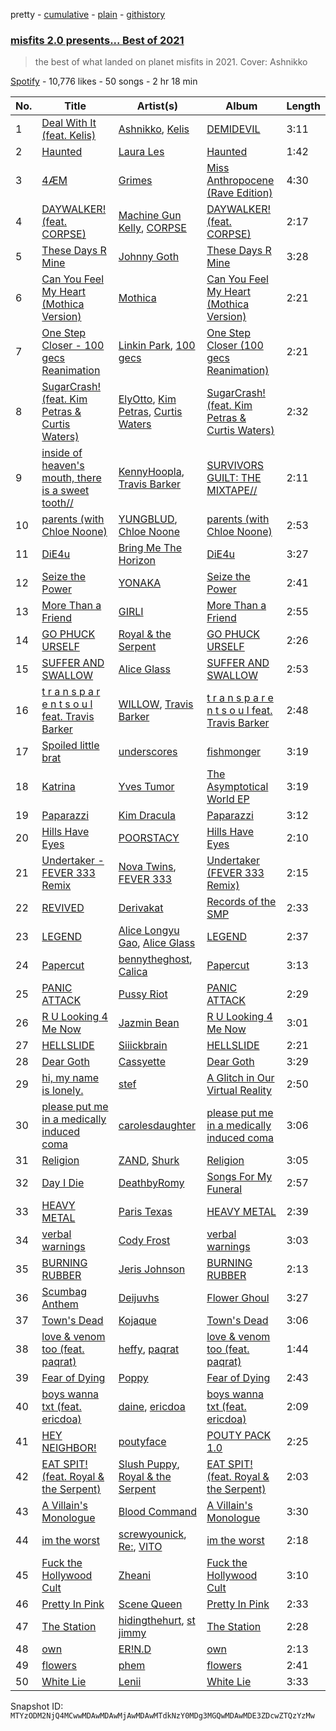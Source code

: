 pretty - [cumulative](/playlists/cumulative/37i9dQZF1DX238lkgUuFzI.md) - [plain](/playlists/plain/37i9dQZF1DX238lkgUuFzI) - [githistory](https://github.githistory.xyz/mackorone/spotify-playlist-archive/blob/main/playlists/plain/37i9dQZF1DX238lkgUuFzI)

### [misfits 2.0 presents..\. Best of 2021](https://open.spotify.com/playlist/37i9dQZF1DX238lkgUuFzI)

> the best of what landed on planet misfits in 2021\. Cover: Ashnikko

[Spotify](https://open.spotify.com/user/spotify) - 10,776 likes - 50 songs - 2 hr 18 min

| No. | Title | Artist(s) | Album | Length |
|---|---|---|---|---|
| 1 | [Deal With It \(feat\. Kelis\)](https://open.spotify.com/track/1S85LGnDPKKOkfuFaK6vFu) | [Ashnikko](https://open.spotify.com/artist/3PyJHH2wyfQK3WZrk9rpmP), [Kelis](https://open.spotify.com/artist/0IF46mUS8NXjgHabxk2MCM) | [DEMIDEVIL](https://open.spotify.com/album/438ToDoVaJH5aTIXXrlDyI) | 3:11 |
| 2 | [Haunted](https://open.spotify.com/track/1toNKayLMeCcVlsLGXJl7n) | [Laura Les](https://open.spotify.com/artist/3sklFG9fuDAq3vbIZlkNH6) | [Haunted](https://open.spotify.com/album/2iguPTaSTwtx4MiAkj6w5O) | 1:42 |
| 3 | [4ÆM](https://open.spotify.com/track/3ffanCUFD0osXTvEghxZR9) | [Grimes](https://open.spotify.com/artist/053q0ukIDRgzwTr4vNSwab) | [Miss Anthropocene \(Rave Edition\)](https://open.spotify.com/album/2FQYkZIuXLy222CVzgPbQ0) | 4:30 |
| 4 | [DAYWALKER! \(feat\. CORPSE\)](https://open.spotify.com/track/2NnJpRXIlx35Vij3bPZO0h) | [Machine Gun Kelly](https://open.spotify.com/artist/6TIYQ3jFPwQSRmorSezPxX), [CORPSE](https://open.spotify.com/artist/7yntSJ6uojO3z6GFUVwhAW) | [DAYWALKER! \(feat\. CORPSE\)](https://open.spotify.com/album/2y8j3djW8ZswvAbEcPBBti) | 2:17 |
| 5 | [These Days R Mine](https://open.spotify.com/track/42WeNaMfqmoMW5BZR43v1z) | [Johnny Goth](https://open.spotify.com/artist/1ejkQAcOu9cl7kEbZ3Nb8b) | [These Days R Mine](https://open.spotify.com/album/2vkVLUruMBiiwHNv9bATTB) | 3:28 |
| 6 | [Can You Feel My Heart \(Mothica Version\)](https://open.spotify.com/track/4PoTKtefWp8pGfiORslXxF) | [Mothica](https://open.spotify.com/artist/1JhiIIXT9DWqEU3BYFZwGA) | [Can You Feel My Heart \(Mothica Version\)](https://open.spotify.com/album/6PKHmeUIYKkNNQ6D14gqgq) | 2:21 |
| 7 | [One Step Closer \- 100 gecs Reanimation](https://open.spotify.com/track/4jM6Tl8062cc9gTJgTZTpx) | [Linkin Park](https://open.spotify.com/artist/6XyY86QOPPrYVGvF9ch6wz), [100 gecs](https://open.spotify.com/artist/6PfSUFtkMVoDkx4MQkzOi3) | [One Step Closer \(100 gecs Reanimation\)](https://open.spotify.com/album/0kJJubTbpBWH9dwHmRl4qR) | 2:21 |
| 8 | [SugarCrash! \(feat\. Kim Petras & Curtis Waters\)](https://open.spotify.com/track/6wGOOMMVgaT9LEi2y9jeq1) | [ElyOtto](https://open.spotify.com/artist/4b19vuzlDcNdU4quI7L6sW), [Kim Petras](https://open.spotify.com/artist/3Xt3RrJMFv5SZkCfUE8C1J), [Curtis Waters](https://open.spotify.com/artist/2JbE7jUIGtpXSzytnyMg6U) | [SugarCrash! \(feat\. Kim Petras & Curtis Waters\)](https://open.spotify.com/album/090OCbV4MnPE2OPapkj7ZB) | 2:32 |
| 9 | [inside of heaven's mouth, there is a sweet tooth//](https://open.spotify.com/track/5pC6gP878cBc00t2QfQ6Xl) | [KennyHoopla](https://open.spotify.com/artist/5ObBtv5VunwwhQaXXnUrsM), [Travis Barker](https://open.spotify.com/artist/4exLIFE8sISLr28sqG1qNX) | [SURVIVORS GUILT: THE MIXTAPE//](https://open.spotify.com/album/2NHwRObEyab5p4DA6tScNY) | 2:11 |
| 10 | [parents \(with Chloe Noone\)](https://open.spotify.com/track/3PH1p9iaXLUjs0BPjbWpZb) | [YUNGBLUD](https://open.spotify.com/artist/6Ad91Jof8Niiw0lGLLi3NW), [Chloe Noone](https://open.spotify.com/artist/7Acd6yZCBZ4zI8SoX6YJ6N) | [parents \(with Chloe Noone\)](https://open.spotify.com/album/5O7r99N4WQX4ty1vCERX7V) | 2:53 |
| 11 | [DiE4u](https://open.spotify.com/track/2gT72HL4Y84K2Mle3miAMJ) | [Bring Me The Horizon](https://open.spotify.com/artist/1Ffb6ejR6Fe5IamqA5oRUF) | [DiE4u](https://open.spotify.com/album/4L4TlrXB94790rqWBprweP) | 3:27 |
| 12 | [Seize the Power](https://open.spotify.com/track/4wD6EgZCok8Qb5Fs8jszYc) | [YONAKA](https://open.spotify.com/artist/3Wcyta3gkOdQ4TfY0WyZpu) | [Seize the Power](https://open.spotify.com/album/0nxvZWO6ybAd4OZ63cImZ7) | 2:41 |
| 13 | [More Than a Friend](https://open.spotify.com/track/5TIyFlLF0EfYOUZH1TYxBq) | [GIRLI](https://open.spotify.com/artist/4XX9YjNQrHTZfZz3DCX6DP) | [More Than a Friend](https://open.spotify.com/album/5Gim9raGhoYvmx2bD31vJe) | 2:55 |
| 14 | [GO PHUCK URSELF](https://open.spotify.com/track/21Q89OzFYAcYSNurWhz3Rk) | [Royal & the Serpent](https://open.spotify.com/artist/64EHXDoln95lnccszdPum0) | [GO PHUCK URSELF](https://open.spotify.com/album/4lLjJ7EIgNmk7VxoKgiLHa) | 2:26 |
| 15 | [SUFFER AND SWALLOW](https://open.spotify.com/track/6qMISRyMVgELHYGFYTbG0w) | [Alice Glass](https://open.spotify.com/artist/4ukk0IyB7vL97QirpOcNr3) | [SUFFER AND SWALLOW](https://open.spotify.com/album/4TqskMoWkMBAOho91KCTkI) | 2:53 |
| 16 | [t r a n s p a r e n t s o u l feat\. Travis Barker](https://open.spotify.com/track/1QL7nSDZCwZMnbisV4KOXt) | [WILLOW](https://open.spotify.com/artist/3rWZHrfrsPBxVy692yAIxF), [Travis Barker](https://open.spotify.com/artist/4exLIFE8sISLr28sqG1qNX) | [t r a n s p a r e n t s o u l feat\. Travis Barker](https://open.spotify.com/album/4ar4zcVlbYDYKgq5wEdq0T) | 2:48 |
| 17 | [Spoiled little brat](https://open.spotify.com/track/724utiMbqUfT1g3tqbfQYu) | [underscores](https://open.spotify.com/artist/7HfUJxeVTgrvhk0eWHFzV7) | [fishmonger](https://open.spotify.com/album/5o9aTepLhqQL2gXuKPhd8g) | 3:19 |
| 18 | [Katrina](https://open.spotify.com/track/7yrjPMQ4uRjV7cRYQczK2J) | [Yves Tumor](https://open.spotify.com/artist/0qu422H5MOoQxGjd4IzHbS) | [The Asymptotical World EP](https://open.spotify.com/album/2julo3Z5rNzSod7DoEuTz7) | 3:19 |
| 19 | [Paparazzi](https://open.spotify.com/track/47enw9R1hdkfuxeSjoDQ0N) | [Kim Dracula](https://open.spotify.com/artist/526TMJFuJibm9j2p9td9Yp) | [Paparazzi](https://open.spotify.com/album/1NGhUyA2dieBwXzzCK4yye) | 3:12 |
| 20 | [Hills Have Eyes](https://open.spotify.com/track/3HUB8GPbaGpIpjRoONLJP4) | [POORSTACY](https://open.spotify.com/artist/7vSY9HEreOqb1Llar3UC38) | [Hills Have Eyes](https://open.spotify.com/album/1h7CsqmCV5QFpLJKWwoUY8) | 2:10 |
| 21 | [Undertaker \- FEVER 333 Remix](https://open.spotify.com/track/3Wj8USHNbYGLvfIHgxbMhZ) | [Nova Twins](https://open.spotify.com/artist/7I95CM75shzCjHuTzrepjM), [FEVER 333](https://open.spotify.com/artist/1B0155rdv175D1tQ8VH7Oy) | [Undertaker \(FEVER 333 Remix\)](https://open.spotify.com/album/4jpumJcPwvLooTIXKMcH4k) | 2:15 |
| 22 | [REVIVED](https://open.spotify.com/track/2Cqr74oA90iffydKmgjwhp) | [Derivakat](https://open.spotify.com/artist/4T7KICeQg50AwFzauMCR9C) | [Records of the SMP](https://open.spotify.com/album/2DwYcQ2DCT7qvG67mM5KLN) | 2:33 |
| 23 | [LEGEND](https://open.spotify.com/track/5YG6LyULsmNIwxNOTTdTTu) | [Alice Longyu Gao](https://open.spotify.com/artist/5HvKzBgj4yphQfBJjBJrhL), [Alice Glass](https://open.spotify.com/artist/4ukk0IyB7vL97QirpOcNr3) | [LEGEND](https://open.spotify.com/album/2TqkISTB5q8RlsOQSuEnGH) | 2:37 |
| 24 | [Papercut](https://open.spotify.com/track/2eWz1ODTF9DcKikcwxsc9A) | [bennytheghost](https://open.spotify.com/artist/2RhVihxqFGSR3bDu32i9B2), [Calica](https://open.spotify.com/artist/1gi49JL4LNUMlylXm5Z0ZG) | [Papercut](https://open.spotify.com/album/3FKnPiVfCOLhNeSlzpkJ3D) | 3:13 |
| 25 | [PANIC ATTACK](https://open.spotify.com/track/7Gf6BvF5vHKq1ZABgdbMkx) | [Pussy Riot](https://open.spotify.com/artist/2hThsqaVEAWhWPBXnaOfB9) | [PANIC ATTACK](https://open.spotify.com/album/49iWkiTVH0JxJM36bVT7ey) | 2:29 |
| 26 | [R U Looking 4 Me Now](https://open.spotify.com/track/5FHmzUJo5djke3CM1UcJ5e) | [Jazmin Bean](https://open.spotify.com/artist/6blEmsLU25ewy8hHtgZaSL) | [R U Looking 4 Me Now](https://open.spotify.com/album/4AxaQkhxbVMENx0jFWR01Y) | 3:01 |
| 27 | [HELLSLIDE](https://open.spotify.com/track/5cVQkTrXlij5odCiRQ3Np1) | [Siiickbrain](https://open.spotify.com/artist/1oPEr1Ci8sWOYj8SSh2VPE) | [HELLSLIDE](https://open.spotify.com/album/2kkWAJpP6cI3qGOP4aR3yM) | 2:21 |
| 28 | [Dear Goth](https://open.spotify.com/track/1pSQLQAj7xy6CybmqUnHax) | [Cassyette](https://open.spotify.com/artist/3X8VK5wNpLQCVEo4sWBH2A) | [Dear Goth](https://open.spotify.com/album/7mWd8LS3zZWlFMPvuMNpIb) | 3:29 |
| 29 | [hi, my name is lonely.](https://open.spotify.com/track/4TKrQI3vyPH31FdOd4WOve) | [stef](https://open.spotify.com/artist/3Tqps31ekhHVR7ylpNUzSj) | [A Glitch in Our Virtual Reality](https://open.spotify.com/album/0Z982C1sqouyogCsQqkrwx) | 2:50 |
| 30 | [please put me in a medically induced coma](https://open.spotify.com/track/4MY8pe89WnW7xVOxUN4hmg) | [carolesdaughter](https://open.spotify.com/artist/2hiq2iBnUik3mrOfEgRSpB) | [please put me in a medically induced coma](https://open.spotify.com/album/2pPYJUCaxJTApLpglmBpaL) | 3:06 |
| 31 | [Religion](https://open.spotify.com/track/41mPsIQNdpq6al1eobzgjD) | [ZAND](https://open.spotify.com/artist/0zCrrgklotTrkkJDNUAury), [Shurk](https://open.spotify.com/artist/0NDgB30D7P2gt1qCS2qfIx) | [Religion](https://open.spotify.com/album/2dt3akdTzN7C0NzPoKrV4n) | 3:05 |
| 32 | [Day I Die](https://open.spotify.com/track/4Qt6fOWtoMdjQYtV5jztL2) | [DeathbyRomy](https://open.spotify.com/artist/7aWpPjjgItUnXljFxYYKZI) | [Songs For My Funeral](https://open.spotify.com/album/4SmLiMThmp5f4dCTOsIguj) | 2:57 |
| 33 | [HEAVY METAL](https://open.spotify.com/track/35ZDgSGHRkV04aYdkP1VfI) | [Paris Texas](https://open.spotify.com/artist/1SCrMreNPJYSRZIlRe9SUq) | [HEAVY METAL](https://open.spotify.com/album/22M4UMtjicyvAs4fwX91AG) | 2:39 |
| 34 | [verbal warnings](https://open.spotify.com/track/02JZIF70F9dpOCdenwFwH3) | [Cody Frost](https://open.spotify.com/artist/3FobDbMc9jNxkZ8GCc685W) | [verbal warnings](https://open.spotify.com/album/71884HMgAShpsgBO7aR26P) | 3:03 |
| 35 | [BURNING RUBBER](https://open.spotify.com/track/4LJ6NBnEKhZSBIC3PsBTFA) | [Jeris Johnson](https://open.spotify.com/artist/2hmePXeTr2b7cdRAtRjvPq) | [BURNING RUBBER](https://open.spotify.com/album/2IQbuEqIESTmjTgYctYH8e) | 2:13 |
| 36 | [Scumbag Anthem](https://open.spotify.com/track/3CF49CM9UV0ZNNJdwZ7Xoc) | [Deijuvhs](https://open.spotify.com/artist/1pdiVBF8SDDpleSjlNhP8C) | [Flower Ghoul](https://open.spotify.com/album/0RqHblTAIH8QJlNi3LapPw) | 3:27 |
| 37 | [Town's Dead](https://open.spotify.com/track/6p8GJBXzymtc0QyJES6ubV) | [Kojaque](https://open.spotify.com/artist/3ZHJIsD3uMwwjXlSpDzPtY) | [Town's Dead](https://open.spotify.com/album/6PtpPzTZPYmRQ9EqfGTUYT) | 3:06 |
| 38 | [love & venom too \(feat\. paqrat\)](https://open.spotify.com/track/7fUW8WESea4f2gJm47TyuD) | [heffy](https://open.spotify.com/artist/00YJFmTkMloy3dYPLExyRr), [paqrat](https://open.spotify.com/artist/7Fc4WsZwaDRqbtHISPBFM5) | [love & venom too \(feat\. paqrat\)](https://open.spotify.com/album/1HWkEtvQ5iGHV2nJH05J79) | 1:44 |
| 39 | [Fear of Dying](https://open.spotify.com/track/1iJDsSrrVM1GrToPOMnq0e) | [Poppy](https://open.spotify.com/artist/5mlbvTfWUOfDrUIK6dkNzv) | [Fear of Dying](https://open.spotify.com/album/37p6hHok2BlHQ3VjiRGrTt) | 2:43 |
| 40 | [boys wanna txt \(feat\. ericdoa\)](https://open.spotify.com/track/2xcu5xxg1eTtxuclknYYUN) | [daine](https://open.spotify.com/artist/4lyCoxLN0aW7nJy5rec0tG), [ericdoa](https://open.spotify.com/artist/4hR6Bm9YYtktXzjmKhb1Cn) | [boys wanna txt \(feat\. ericdoa\)](https://open.spotify.com/album/0p72ARimFcBGZshjCzfuFS) | 2:09 |
| 41 | [HEY NEIGHBOR!](https://open.spotify.com/track/4NoM07yO0Luyv3OpeTwlyW) | [poutyface](https://open.spotify.com/artist/0H44O4IYqpTOGx4c5nV37f) | [POUTY PACK 1.0](https://open.spotify.com/album/65LLY7w9onclS0LDO6uxc7) | 2:25 |
| 42 | [EAT SPIT! \(feat\. Royal & the Serpent\)](https://open.spotify.com/track/1aFP0G0GHQAAH9gfC95wT1) | [Slush Puppy](https://open.spotify.com/artist/58eJhHRICp87T2IFcP0bYh), [Royal & the Serpent](https://open.spotify.com/artist/64EHXDoln95lnccszdPum0) | [EAT SPIT! \(feat\. Royal & the Serpent\)](https://open.spotify.com/album/1LyS8xc10xqZS5BewUxH9c) | 2:03 |
| 43 | [A Villain's Monologue](https://open.spotify.com/track/1Kp80mQhmtLSJCJwzLrnXP) | [Blood Command](https://open.spotify.com/artist/4WfUbvICLrqPW9rzuNGS1f) | [A Villain's Monologue](https://open.spotify.com/album/6jM1PfqatUmUVUxk0KrXgU) | 3:30 |
| 44 | [im the worst](https://open.spotify.com/track/0GfrjSHx2OfBc3mEk6Mqjo) | [screwyounick](https://open.spotify.com/artist/6uUXtzAE4Rm9nuLTdh9YxK), [Re:](https://open.spotify.com/artist/5iJsfIio4vyL728J480yI6), [VITO](https://open.spotify.com/artist/5mjU2E6rpMs0FWPnm89eCm) | [im the worst](https://open.spotify.com/album/5KIrLvWsb8Bh1Pjeiixu1d) | 2:18 |
| 45 | [Fuck the Hollywood Cult](https://open.spotify.com/track/5SoxOODF9bvcb7vEBkG6dz) | [Zheani](https://open.spotify.com/artist/75xNYf2GU5wtQqBrd74SlY) | [Fuck the Hollywood Cult](https://open.spotify.com/album/36CVtGbnMvnZphHX7IiRPJ) | 3:10 |
| 46 | [Pretty In Pink](https://open.spotify.com/track/4SxpCBvFptTOANfdGnjqvc) | [Scene Queen](https://open.spotify.com/artist/6WandyxeDxlcOTwxtnTKP4) | [Pretty In Pink](https://open.spotify.com/album/4Ct7vLUxheizQLxWgth6CT) | 2:33 |
| 47 | [The Station](https://open.spotify.com/track/0DLv7bCzYht1B7zLyNObWE) | [hidingthehurt](https://open.spotify.com/artist/1ZEMLFeC3e4J8Y9exK3dKp), [st jimmy](https://open.spotify.com/artist/5zD5ON7D7uhlChBmRNPacV) | [The Station](https://open.spotify.com/album/3FPieXf5uccWdl10BgxpLl) | 2:28 |
| 48 | [own](https://open.spotify.com/track/4YfpcuVZScVm2tXDNjWXzO) | [ER!N.D](https://open.spotify.com/artist/0DoRl4Qkli4aCCI3uPXWCM) | [own](https://open.spotify.com/album/0YkciYp013VP7iAfmm1DgP) | 2:13 |
| 49 | [flowers](https://open.spotify.com/track/1MXfyXi4OdU0WMhgZM6tLR) | [phem](https://open.spotify.com/artist/0MGJHTThvyAyqKuEAgPqDr) | [flowers](https://open.spotify.com/album/6dMHxPB6mErfnAiAXpj4CN) | 2:41 |
| 50 | [White Lie](https://open.spotify.com/track/6lZRybpY3OTgnufOBR91dg) | [Lenii](https://open.spotify.com/artist/63X5yxHWDkAl13ZIOWHV94) | [White Lie](https://open.spotify.com/album/5D2svNFAKRNgAOW1Tys68z) | 3:33 |

Snapshot ID: `MTYzODM2NjQ4MCwwMDAwMDAwMjAwMDAwMTdkNzY0MDg3MGQwMDAwMDE3ZDcwZTQzYzMw`